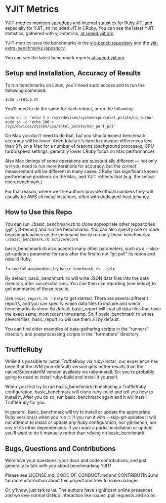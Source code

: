 # YJIT Metrics

YJIT-metrics monitors speedups and internal statistics for Ruby JIT,
and especially for YJIT, an included JIT in CRuby. You can see
the latest YJIT statistics, gathered with yjit-metrics,
[at speed.yjit.org](https://speed.yjit.org).

YJIT-metrics uses the benchmarks in the
[yjit-bench repository](https://github.com/Shopify/yjit-bench) and
the [yjit-extra-benchmarks repository](https://github.com/Shopify/yjit-extra-benchmarks).


You can see the latest benchmark reports
[at speed.yjit.org](https://speed.yjit.org).

## Setup and Installation, Accuracy of Results

To run benchmarks on Linux, you'll need sudo access and to run the following command:

    sudo ./setup.sh

You'll need to do the same for each reboot, or do the following:

    sudo sh -c 'echo 1 > /sys/devices/system/cpu/intel_pstate/no_turbo'
    sudo sh -c 'echo 100 > /sys/devices/system/cpu/intel_pstate/min_perf_pct'

On Mac you don't need to do that, but you should expect benchmark accuracy will be lower. Anecdotally it's hard to measure differences less than 3% on a Mac for a number of reasons (background processes, CPU turbo/speed settings, generally lower CRuby focus on Mac performance).

Also Mac timings of some operations are substantially different &mdash; not only will you need to run more iterations for accuracy, but the correct measurement will be different in many cases. CRuby has significant known performance problems on the Mac, and YJIT reflects that (e.g. the setivar microbenchmark.)

For that reason, where we-the-authors provide official numbers they will usually be AWS c5.metal instances, often with dedicated-host tenancy.

## How to Use this Repo

You can run ./basic_benchmark.rb to clone appropriate other repositories (yjit, yjit-bench) and run the benchmarks. You can also specify one or more benchmark names on the command line to run only those benchmarks: `./basic_benchmark.rb activerecord`

basic_benchmark.rb also accepts many other parameters, such as a --skip-git-updates parameter for runs after the first to not "git pull" its repos and rebuild Ruby.

To see full parameters, try `basic_benchmark.rb --help`

By default, basic_benchmark.rb will write JSON data files into the data directory after successful runs. You can then use reporting (see below) to get summaries of those results.

Use `basic_report.rb --help` to get started. There are several different reports, and you can specify which data files to include and which benchmarks to show. By default basic_report will load all data files that have the exact same, most recent timestamp. So if basic_benchmark.rb writes several files, basic_report.rb will use them all by default.

You can find older examples of data-gathering scripts in the "runners" directory and postprocessing scripts in the "formatters" directory.

## TruffleRuby

While it's possible to install TruffleRuby via ruby-install, our experience has been that the JVM (non-default) version gets better results than the native/SubstrateVM version available via ruby-install. So: you're probably going to need to install ruby-build and install it yourself.

When you first try to run basic_benchmark.rb including a TruffleRuby configuration, basic_benchmark will clone ruby-build and tell you how to install it. After you do so, run basic_benchmark again and it will install TruffleRuby for you.

In general, basic_benchmark will try to install or update the appropriate Ruby version(s) when you run it. If you run it with --skip-git-updates it will *not* attempt to install or update any Ruby configuration, nor yjit-bench, nor any of its other dependencies. If you want a partial installation or update you'll want to do it manually rather than relying on basic_benchmark.

## Bugs, Questions and Contributions

We'd love your questions, your docs and code contributions, and just generally to talk with you about benchmarking YJIT!

Please see LICENSE.md, CODE_OF_CONDUCT.md and CONTRIBUTING.md for more information about this project and how to make changes.

Or, y'know, just talk to us. The authors have significant online presences and we love normal GitHub interaction like issues, pull requests and so on.

